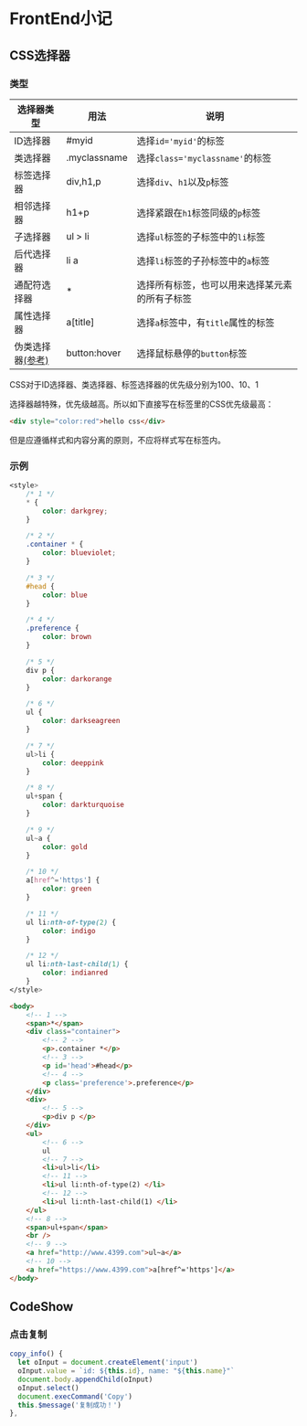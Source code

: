 # FrontEnd小记

## CSS选择器

### 类型

| 选择器类型                                                   | 用法         | 说明                                           |
| ------------------------------------------------------------ | ------------ | ---------------------------------------------- |
| ID选择器                                                     | #myid        | 选择`id='myid'`的标签                          |
| 类选择器                                                     | .myclassname | 选择`class='myclassname'`的标签                |
| 标签选择器                                                   | div,h1,p     | 选择`div`、`h1`以及`p`标签                     |
| 相邻选择器                                                   | h1+p         | 选择紧跟在`h1`标签同级的`p`标签                |
| 子选择器                                                     | ul > li      | 选择`ul`标签的子标签中的`li`标签               |
| 后代选择器                                                   | li a         | 选择`li`标签的子孙标签中的`a`标签              |
| 通配符选择器                                                 | *            | 选择所有标签，也可以用来选择某元素的所有子标签 |
| 属性选择器                                                   | a[title]     | 选择`a`标签中，有`title`属性的标签             |
| 伪类选择器[(参考)](https://developer.mozilla.org/zh-CN/docs/Web/CSS/Pseudo-classes) | button:hover | 选择鼠标悬停的`button`标签                     |

CSS对于ID选择器、类选择器、标签选择器的优先级分别为100、10、1

选择器越特殊，优先级越高。所以如下直接写在标签里的CSS优先级最高：

```html
<div style="color:red">hello css</div>
```

但是应遵循样式和内容分离的原则，不应将样式写在标签内。

### 

### 示例

```css
<style>
    /* 1 */
    * {
        color: darkgrey;
    }

    /* 2 */
    .container * {
        color: blueviolet;
    }

    /* 3 */
    #head {
        color: blue
    }

    /* 4 */
    .preference {
        color: brown
    }

    /* 5 */
    div p {
        color: darkorange
    }

    /* 6 */
    ul {
        color: darkseagreen
    }

    /* 7 */
    ul>li {
        color: deeppink
    }

    /* 8 */
    ul+span {
        color: darkturquoise
    }

    /* 9 */
    ul~a {
        color: gold
    }

    /* 10 */
    a[href^='https'] {
        color: green
    }

    /* 11 */
    ul li:nth-of-type(2) {
        color: indigo
    }

    /* 12 */
    ul li:nth-last-child(1) {
        color: indianred
    }
</style>
```

```html
<body>
    <!-- 1 -->
    <span>*</span>
    <div class="container">
        <!-- 2 -->
        <p>.container *</p>
        <!-- 3 -->
        <p id='head'>#head</p>
        <!-- 4 -->
        <p class='preference'>.preference</p>
    </div>
    <div>
        <!-- 5 -->
        <p>div p </p>
    </div>
    <ul>
        <!-- 6 -->
        ul
        <!-- 7 -->
        <li>ul>li</li>
        <!-- 11 -->
        <li>ul li:nth-of-type(2) </li>
        <!-- 12 -->
        <li>ul li:nth-last-child(1) </li>
    </ul>
    <!-- 8 -->
    <span>ul+span</span>
    <br />
    <!-- 9 -->
    <a href="http://www.4399.com">ul~a</a>
    <!-- 10 -->
    <a href="https://www.4399.com">a[href^='https']</a>
</body>
```



## CodeShow

### 点击复制

```js
copy_info() {
  let oInput = document.createElement('input')
  oInput.value = `id: ${this.id}, name: "${this.name}"`
  document.body.appendChild(oInput)
  oInput.select()
  document.execCommand('Copy')
  this.$message('复制成功！')
},
```



